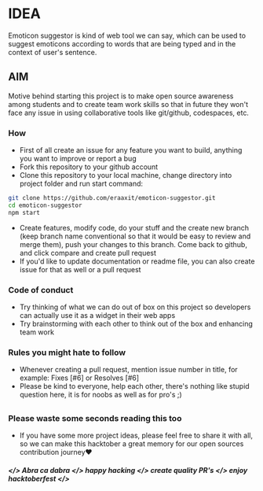 # IDEA

Emoticon suggestor is kind of web tool we can say, which can be used to suggest emoticons according to words that are being typed and in the context of user's sentence.

## AIM
Motive behind starting this project is to make open source awareness among students and to create team work skills so that in future they won't face any issue in using collaborative tools like git/github, codespaces, etc.

### How
- First of all create an issue for any feature you want to build, anything you want to improve or report a bug
- Fork this repository to your github account
- Clone this repository to your local machine, change directory into project folder and run start command:
```bash
git clone https://github.com/eraaxit/emoticon-suggestor.git
cd emoticon-suggestor
npm start
```

- Create features, modify code, do your stuff and the create new branch (keep branch name conventional so that it would be easy to review and merge them), push your changes to this branch. Come back to github, and click compare and create pull request
- If you'd like to update documentation or readme file, you can also create issue for that as well or a pull request 

### Code of conduct
- Try thinking of what we can do out of box on this project so developers can actually use it as a widget in their web apps
- Try brainstorming with each other to think out of the box and enhancing team work

### Rules you might hate to follow
- Whenever creating a pull request, mention issue number in title, for example: Fixes [#6] or Resolves [#6]
- Please be kind to everyone, help each other, there's nothing like stupid question here, it is for noobs as well as for pro's ;)
##

### Please waste some seconds reading this too
- If you have some more project ideas, please feel free to share it with all, so we can make this hacktober a great memory for our open sources contribution journey❤
##### </> Abra ca dabra </> happy hacking </> create quality PR's </> enjoy hacktoberfest </>